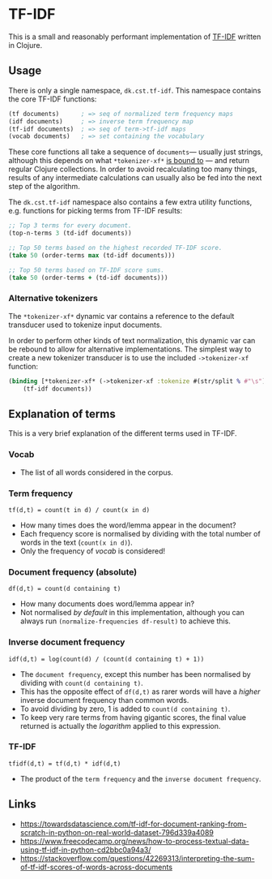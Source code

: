 TF-IDF
======
This is a small and reasonably performant implementation of [TF-IDF](https://en.wikipedia.org/wiki/Tf%E2%80%93idf) written in Clojure.

Usage
-----
There is only a single namespace, `dk.cst.tf-idf`. This namespace contains the core TF-IDF functions:

```clojure
(tf documents)      ; => seq of normalized term frequency maps
(idf documents)     ; => inverse term frequency map
(tf-idf documents)  ; => seq of term->tf-idf maps
(vocab documents)   ; => set containing the vocabulary
```

These core functions all take a sequence of `documents`— usually just strings, although this depends on what `*tokenizer-xf*` [is bound to](#alternative-tokenizers) — and return regular Clojure collections. In order to avoid recalculating too many things, results of any intermediate calculations can usually also be fed into the next step of the algorithm.

The `dk.cst.tf-idf` namespace also contains a few extra utility functions, e.g. functions for picking terms from TF-IDF results:

```clojure
;; Top 3 terms for every document.
(top-n-terms 3 (td-idf documents))

;; Top 50 terms based on the highest recorded TF-IDF score.
(take 50 (order-terms max (td-idf documents)))

;; Top 50 terms based on TF-IDF score sums.
(take 50 (order-terms + (td-idf documents)))
```

### Alternative tokenizers
The `*tokenizer-xf*` dynamic var contains a reference to the default transducer used to tokenize input documents.

In order to perform other kinds of text normalization, this dynamic var can be rebound to allow for alternative  implementations. The simplest way to create a new tokenizer transducer is to use the included `->tokenizer-xf` function:

```clojure
(binding [*tokenizer-xf* (->tokenizer-xf :tokenize #(str/split % #"\s"))]
    (tf-idf documents))
```

Explanation of terms
--------------------
This is a very brief explanation of the different terms used in TF-IDF.

### Vocab
* The list of all words considered in the corpus.

### Term frequency
```
tf(d,t) = count(t in d) / count(x in d)
```

* How many times does the word/lemma appear in the document?
* Each frequency score is normalised by dividing with the total number of words in the text (`count(x in d)`).
* Only the frequency of _vocab_ is considered!

### Document frequency (absolute)
```
df(d,t) = count(d containing t)
```
* How many documents does word/lemma appear in?
* Not normalised _by default_ in this implementation, although you can always run `(normalize-frequencies df-result)` to achieve this.

### Inverse document frequency
```
idf(d,t) = log(count(d) / (count(d containing t) + 1))
```
* The `document frequency`, except this number has been normalised by dividing with `count(d containing t)`.
* This has the opposite effect of `df(d,t)` as rarer words will have a _higher_ inverse document frequency than common words.
* To avoid dividing by zero, 1 is added to `count(d containing t)`.
* To keep very rare terms from having gigantic scores, the final value returned is actually the _logarithm_ applied to this expression.

### TF-IDF
```
tfidf(d,t) = tf(d,t) * idf(d,t)
```

* The product of the `term frequency` and the `inverse document frequency`.

Links
-----
* https://towardsdatascience.com/tf-idf-for-document-ranking-from-scratch-in-python-on-real-world-dataset-796d339a4089
* https://www.freecodecamp.org/news/how-to-process-textual-data-using-tf-idf-in-python-cd2bbc0a94a3/
* https://stackoverflow.com/questions/42269313/interpreting-the-sum-of-tf-idf-scores-of-words-across-documents
